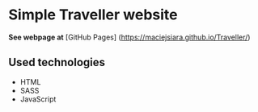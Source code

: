 # Simple Traveller website

**See webpage at** [GitHub Pages] (https://maciejsiara.github.io/Traveller/)

## Used technologies
- HTML
- SASS
- JavaScript

